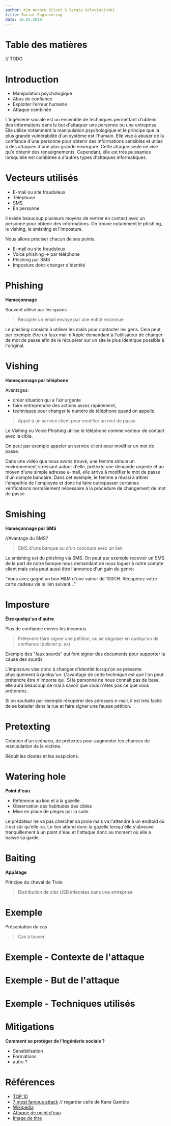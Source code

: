 ```yaml
---
author: Kim Aurore Biloni & Sergiy Goloviatinski
title: Social Engineering
date: 18.03.2019
---
```


# Table des matières

// TODO

# Introduction

* Manipulation psychologique
* Abus de confiance
* Exploiter l'erreur humaine
* Attaque combinée

<aside class="notes">
L'ingénierie sociale est un ensemble de techniques permettant d'obtenir des informations dans le but d'attaquer une personne ou une entreprise. Elle utilise notamment la manipulation psychologique et le principe que la plus grande vulnérabilité d'un système est l'humain. Elle vise à abuser de la confiance d'une personne pour obtenir des informations sensibles et utiles à des attaques d'une plus grande envergure. Cette attaque seule ne vise qu'à obtenir des renseignements. Cependant, elle est très puissantes lorsqu'elle est combinée à d'autres types d'attaques informatiques.
</aside>

# Vecteurs utilisés

* E-mail ou site frauduleux
* Téléphone
* SMS
* En personne

<aside class="notes">
Il existe beaucoup plusieurs moyens de rentrer en contact avec un personne pour obtenir des informations. On trouve notamment le phishing, le vishing, le smishing et l'imposture.

Nous allons préciser chacun de ses points.

* E-mail ou site frauduleux
* Voice phishing -> par téléphone
* Phishing par SMS
* Imposture donc changer d'identité

</aside>

# Phishing

**Hameçonnage**

Souvent utilisé par les spams

> Recopier un email envoyé par une entité reconnue

<aside class="notes">
Le phishing consiste à utiliser les mails pour contacter les gens. Cela peut par exemple être un faux mail d'Apple demandant à l'utilisateur de changer de mot de passe afin de le récupérer sur un site le plus identique possible à l'original.
</aside>

# Vishing

**Hameçonnage par téléphone**

Avantages: 

- créer situation qui a l'air urgente 
- faire entreprendre des actions assez rapidement,
- techniques pour changer le numéro de téléphone quand on appelle

> Appel à un service client pour modifier un mot de passe

<aside class="notes">
Le Vishing ou Voice Phishing utilise le téléphone comme vecteur de contact avec la cible.

On peut par exemple appeler un service client pour modifier un mot de passe.

Dans une vidéo que nous avons trouvé, une femme simule un environnement stressant autour d'elle, prétexte une demande urgente et au moyen d'une simple adresse e-mail, elle arrive à modifier le mot de passe d'un compte bancaire. Dans cet exemple, le femme a réussi à attirer l'empathie de l'employée et donc lui faire outrepasser certaines vérifications normalement nécessaire à la procédure de changement de mot de passe.
</aside>


# Smishing

**Hameçonnage par SMS**

//Avantage du SMS?

> SMS d'une banque ou d'un concours avec un lien

<aside class="notes">
Le smishing est du phishing via SMS. On peut par exemple recevoir un SMS de la part de notre banque nous demandant de nous loguer à notre compte client mais cela peut aussi être l'annonce d'un gain du genre:

"Vous avez gagné un bon H&M d'une valeur de 100CH. Récupérez votre carte cadeau via le lien suivant..."
</aside>


# Imposture

**Être quelqu'un d'autre**

Plus de confiance envers les inconnus

> Prétendre faire signer une pétition, ou se déguiser en quelqu'un de confiance (policier p. ex)

<aside class="notes">
Exemple des "faux sourds" qui font signer des documents pour supporter la cause des sourds

L'imposture vise donc à changer d'identité lorsqu'on se présente physiquement à quelqu'un. L'avantage de cette technique est que l'on peut prétendre être n'importe qui. Si la personne ne nous connaît pas de base, elle aura beaucoup de mal à savoir que vous n'êtes pas ce que vous prétendez.

Si on souhaite par exemple récupérer des adresses e-mail, il est très facile de se balader dans la rue et faire signer une fausse pétition.

</aside>

# Pretexting

Création d'un scénario, de prétextes pour augmenter les chances de manipulation de la victime.

Réduit les doutes et les suspicions.

# Watering hole

**Point d'eau**

* Référence au lion et à la gazelle
* Observation des habitudes des cibles
* Mise en place de pièges par la suite

<aside class="notes">
Le prédateur ne va pas chercher sa proie mais va l'attendre à un endroid où il est sûr qu'elle ira. Le lion attend donc la gazelle lorsqu'elle s'abreuve tranquillement à un point d'eau et l'attaque donc au moment où elle a baissé sa garde.
</aside>

# Baiting

**Appâtage**

Principe du cheval de Troie

> Distribution de clés USB infectées dans une entreprise

# Exemple

Présentation du cas

> Cas à touver


# Exemple - Contexte de l'attaque


# Exemple - But de l'attaque


# Exemple - Techniques utilisés


# Mitigations

**Comment se protéger de l'ingénierie sociale ?**

* Sensibilisation
* Formations
* autre ?

# Références

* [TOP 10](https://resources.infosecinstitute.com/the-top-ten-most-famous-social-engineering-attacks/#gref)
* [7 most famous attack](https://phoenixnap.com/blog/famous-social-engineering-attacks) // regarder celle de Kane Gamble
* [Wikipédia](https://en.wikipedia.org/wiki/Social_engineering_(security)#Techniques_and_terms)
* [Attaque de point d'eau](https://fr.wikipedia.org/wiki/Attaque_de_point_d%27eau)
* [Image de titre](https://www.google.com/url?sa=i&source=images&cd=&cad=rja&uact=8&ved=2ahUKEwie48OKjYfhAhVSmbQKHZUkCOkQjRx6BAgBEAU&url=https%3A%2F%2Ffirestormcyber.com%2Fblogs%2Ff%2Fsocial-engineering-the-c-suite&psig=AOvVaw1U-tPINjzh5CbQcIluT4at&ust=1552840833817135)
